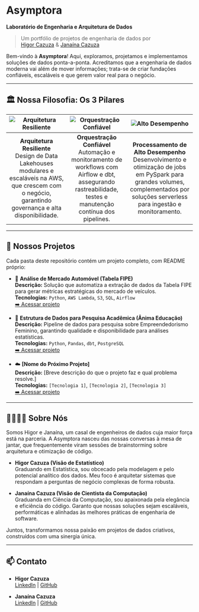 <!-- README.md -->

# Asymptora  
**Laboratório de Engenharia e Arquitetura de Dados**

> Um portfólio de projetos de engenharia de dados por  
> [Higor Cazuza](LINK_PARA_SEU_GITHUB) & [Janaína Cazuza](LINK_PARA_O_GITHUB_DA_JANAINA)

Bem-vindo à **Asymptora**! Aqui, exploramos, projetamos e implementamos soluções de dados ponta-a-ponta. Acreditamos que a engenharia de dados moderna vai além de mover informações; trata-se de criar fundações confiáveis, escaláveis e que gerem valor real para o negócio.

---

## 🏛️ Nossa Filosofia: Os 3 Pilares

| ![Arquitetura Resiliente](https://img.icons8.com/ios-filled/50/2f80ed/cloud.png) | ![Orquestração Confiável](https://img.icons8.com/ios-filled/50/27ae60/workflow.png) | ![Alto Desempenho](https://img.icons8.com/ios-filled/50/f2c94c/speed.png) |
|:---------------------------------------------------------------------------------:|:-------------------------------------------------------------------------------------:|:---------------------------------------------------------------------------------:|
| **Arquitetura Resiliente**<br>Design de Data Lakehouses modulares e escaláveis na AWS, que crescem com o negócio, garantindo governança e alta disponibilidade. | **Orquestração Confiável**<br>Automação e monitoramento de workflows com Airflow e dbt, assegurando rastreabilidade, testes e manutenção contínua dos pipelines. | **Processamento de Alto Desempenho**<br>Desenvolvimento e otimização de jobs em PySpark para grandes volumes, complementados por soluções serverless para ingestão e monitoramento. |




---

## 🚀 Nossos Projetos

Cada pasta deste repositório contém um projeto completo, com README próprio:

- 🚗 **Análise de Mercado Automóvel (Tabela FIPE)**  
  **Descrição:** Solução que automatiza a extração de dados da Tabela FIPE para gerar métricas estratégicas do mercado de veículos.  
  **Tecnologias:** `Python`, `AWS Lambda`, `S3`, `SQL`, `Airflow`  
  [➡️ Acessar projeto](LINK_PARA_A_PASTA_OU_REPO_DO_PROJETO_FIPE)

- 🔬 **Estrutura de Dados para Pesquisa Acadêmica (Ânima Educação)**  
  **Descrição:** Pipeline de dados para pesquisa sobre Empreendedorismo Feminino, garantindo qualidade e disponibilidade para análises estatísticas.  
  **Tecnologias:** `Python`, `Pandas`, `dbt`, `PostgreSQL`  
  [➡️ Acessar projeto](LINK_PARA_A_PASTA_OU_REPO_DO_PROJETO_ANIMA)

- ☁️ **[Nome do Próximo Projeto]**  
  **Descrição:** [Breve descrição do que o projeto faz e qual problema resolve.]  
  **Tecnologias:** `[Tecnologia 1]`, `[Tecnologia 2]`, `[Tecnologia 3]`  
  [➡️ Acessar projeto](LINK_PARA_A_PASTA_OU_REPO_DO_PROJETO_NOVO)

---

## 👨‍💻👩‍💻 Sobre Nós

Somos Higor e Janaína, um casal de engenheiros de dados cuja maior força está na parceria. A Asymptora nasceu das nossas conversas à mesa de jantar, que frequentemente viram sessões de brainstorming sobre arquitetura e otimização de código.

- **Higor Cazuza (Visão de Estatístico)**  
  Graduando em Estatística, sou obcecado pela modelagem e pelo potencial analítico dos dados. Meu foco é arquitetar sistemas que respondam a perguntas de negócio complexas de forma robusta.

- **Janaína Cazuza (Visão de Cientista da Computação)**  
  Graduanda em Ciência da Computação, sou apaixonada pela elegância e eficiência do código. Garanto que nossas soluções sejam escaláveis, performáticas e alinhadas às melhores práticas de engenharia de software.

Juntos, transformamos nossa paixão em projetos de dados criativos, construídos com uma sinergia única.

---

## 📫 Contato

- **Higor Cazuza**  
  [LinkedIn](LINK_PARA_SEU_LINKEDIN) | [GitHub](LINK_PARA_SEU_GITHUB)

- **Janaína Cazuza**  
  [LinkedIn](LINK_PARA_O_LINKEDIN_DA_JANAINA) | [GitHub](LINK_PARA_O_GITHUB_DA_JANAINA)
